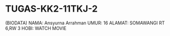 # TUGAS-KK2-11TKJ-2
(BIODATA)
NAMA: Ansyurna Arrahman 
UMUR: 16
ALAMAT: SOMAWANGI RT 6,RW 3
HOBI: WATCH MOVIE
